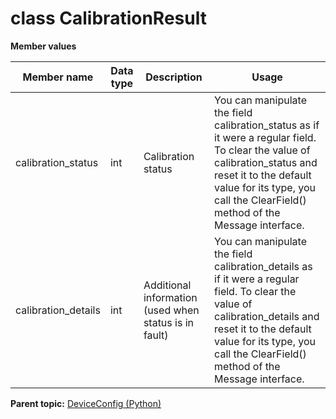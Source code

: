 # class CalibrationResult

 **Member values** 

|Member name|Data type|Description|Usage|
|-----------|---------|-----------|-----|
|calibration\_status|int|Calibration status|You can manipulate the field calibration\_status as if it were a regular field. To clear the value of calibration\_status and reset it to the default value for its type, you call the ClearField\(\) method of the Message interface.|
|calibration\_details|int|Additional information \(used when status is in fault\)|You can manipulate the field calibration\_details as if it were a regular field. To clear the value of calibration\_details and reset it to the default value for its type, you call the ClearField\(\) method of the Message interface.|

**Parent topic:** [DeviceConfig \(Python\)](../../summary_pages/DeviceConfig.md)

